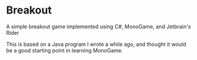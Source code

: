 # Breakout
A simple breakout game implemented using C#, MonoGame, and Jetbrain's Rider

This is based on a Java program I wrote a while ago, and thought it would be a good starting point in learning MonoGame.